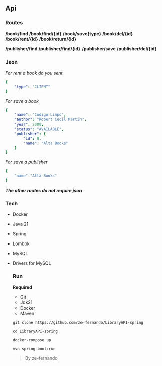 ## Api

### Routes

**/book/find**
**/book/find/{id}**
**/book/save{type}**
**/book/del/{id}**
**/book/rent/{id}**
**/book/return/{id}**


**/publisher/find**
**/publisher/find/{id}**
**/publisher/save**
**/publisher/del/{id}**

### Json

*For rent a book do you sent*

```yml
{
    "type": "CLIENT"
}
```

*For save a book*
```yml
{
    "name": "Código Limpo",
    "author": "Robert Cecil Martin",
    "year": 2008,
    "status": "AVAILABLE",
    "publisher": {
        "id": 8,
        "name": "Alta Books"
    }   
}
```

*For save a publisher*
```yml
{
    "name":"Alta Books"
}
```

***The other routes do not require json***


### Tech

- Docker
- Java 21
- Spring
- Lombok
- MySQL
- Drivers for MySQL


  ### Run
  **Required**
  - Git
  - Jdk21
  - Docker
  - Maven
 
  `git clone https://github.com/ze-fernando/LibraryAPI-spring`
  
  `cd LibraryAPI-spring`
  
  `docker-compose up`
  
  `mvn spring-boot:run`

  >By ze-fernando
